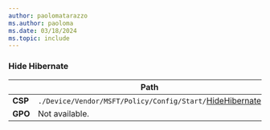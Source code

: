```yaml
---
author: paolomatarazzo
ms.author: paoloma
ms.date: 03/18/2024
ms.topic: include
---
```


### Hide Hibernate

|  | Path |
|--|--|
| **CSP** | `./Device/Vendor/MSFT/Policy/Config/Start/`[HideHibernate](/windows/client-management/mdm/policy-csp-start#hidehibernate) |
| **GPO** | Not available. |
